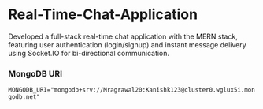 # Real-Time-Chat-Application
Developed a full-stack real-time chat application with the MERN stack, featuring user authentication (login/signup) and instant message delivery using Socket.IO for bi-directional communication.

### MongoDB URI
```MONGODB_URI="mongodb+srv://Mragrawal20:Kanishk123@cluster0.wglux5i.mongodb.net"```

